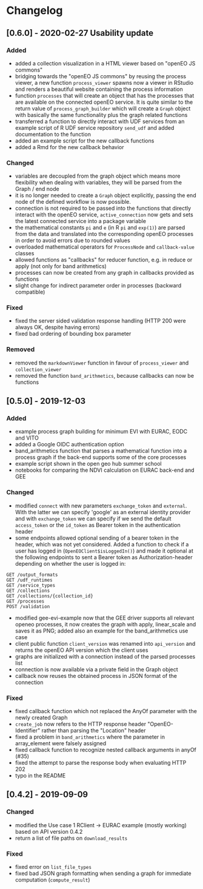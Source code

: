 # Changelog

## [0.6.0] - 2020-02-27 Usability update

### Added
- added a collection visualization in a HTML viewer based on "openEO JS commons"
- bridging towards the "openEO JS commons" by reusing the process viewer, a new function `process_viewer` spawns now a viewer in RStudio and renders a beautiful website containing the process information
- function `processes` that will create an object that has the processes that are available on the connected openEO service. It is quite similar to the return value of `process_graph_builder` which will create a `Graph` object with basically the same functionality plus the graph related functions
- transferred a function to directly interact with UDF services from an example script of R UDF service repository `send_udf` and added documentation to the function
- added an example script for the new callback functions
- added a Rmd for the new callback behavior

### Changed
- variables are decoupled from the graph object which means more flexibility when dealing with variables, they will be parsed from the Graph / end node
- it is no longer needed to create a `Graph` object explicitly, passing the end node of the defined workflow is now possible.
- connection is not required to be passed into the functions that directly interact with the openEO service, `active_connection` now gets and sets the latest connected service into a package variable
- the mathematical constants `pi` and `e` (in R `pi` and `exp(1)`) are parsed from the data and translated into the corresponding openEO processes in order to avoid errors due to rounded values
- overloaded mathematical operators for `ProcessNode` and `callback-value` classes
- allowed functions as "callbacks" for reducer function, e.g. in reduce or apply (not only for band arithmetics)
- processes can now be created from any graph in callbacks provided as functions
- slight change for indirect parameter order in processes (backward compatible)

### Fixed
- fixed the server sided validation response handling (HTTP 200 were always OK, despite having errors)
- fixed bad ordering of bounding box parameter

### Removed
- removed the `markdownViewer` function in favour of `process_viewer` and `collection_viewer`
- removed the function `band_arithmetics`, because callbacks can now be functions

## [0.5.0] - 2019-12-03

### Added
- example process graph building for minimum EVI with EURAC, EODC and VITO
- added a Google OIDC authentication option
- band_arithmetics function that parses a mathematical function into a process graph if the back-end supports some of the core processes
- example script shown in the open geo hub summer school
- notebooks for comparing the NDVI calculation on EURAC back-end and GEE

### Changed
- modified `connect` with new parameters `exchange_token` and `external`. With the latter we can specify 'google' as an external identity provider and with `exchange_token` we can specify if we send the default `access_token` or the `id_token` as Bearer token in the authentication header
- some endpoints allowed optional sending of a bearer token in the header, which was not yet considered. Added a function to check if a user has logged in (`OpenEOClient$isLoggedIn()`) and made it optional at the following endpoints to sent a Bearer token as Authorization-header depending on whether the user is logged in: 
```
GET /output_formats
GET /udf_runtimes
GET /service_types
GET /collections
GET /collections/{collection_id}
GET /processes
POST /validation
```
- modified gee-evi-example now that the GEE driver supports all relevant openeo processes, it now creates the graph with apply, linear_scale and saves it as PNG; added also an example for the band_arithmetics use case
- client public function `client_version` was renamed into `api_version` and returns the openEO API version which the client uses
- graphs are initialized with a connection instead of the parsed processes list
- connection is now available via a private field in the Graph object
- callback now reuses the obtained process in JSON format of the connection

### Fixed
- fixed callback function which not replaced the AnyOf parameter with the newly created Graph
- `create_job` now refers to the HTTP response header "OpenEO-Identifier" rather than parsing the "Location" header
- fixed a problem in `band_arithmetics` where the parameter in array_element were falsely assigned
- fixed callback function to recognize nested callback arguments in anyOf (#35)
- fixed the attempt to parse the response body when evaluating HTTP 202
- typo in the README

## [0.4.2] - 2019-09-09

### Changed
- modified the Use case 1 RClient -> EURAC example (mostly working) based on API version 0.4.2
- return a list of file paths on `download_results`

### Fixed
- fixed error on `list_file_types`
- fixed bad JSON graph formatting when sending a graph for immediate computation (`compute_result`)

